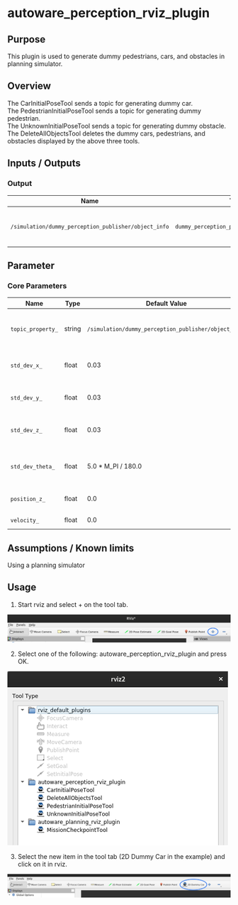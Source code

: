 # autoware_perception_rviz_plugin

## Purpose

This plugin is used to generate dummy pedestrians, cars, and obstacles in planning simulator.

## Overview

The CarInitialPoseTool sends a topic for generating dummy car.  
The PedestrianInitialPoseTool sends a topic for generating dummy pedestrian.  
The UnknownInitialPoseTool sends a topic for generating dummy obstacle.  
The DeleteAllObjectsTool deletes the dummy cars, pedestrians, and obstacles displayed by the above three tools.

## Inputs / Outputs

### Output

| Name                                                 | Type                                      | Description                                     |
| ---------------------------------------------------- | ----------------------------------------- | ----------------------------------------------- |
| `/simulation/dummy_perception_publisher/object_info` | `dummy_perception_publisher::msg::Object` | The topic on which to publish dummy object info |

## Parameter

### Core Parameters

| Name              | Type   | Default Value                                        | Description                                     |
| ----------------- | ------ | ---------------------------------------------------- | ----------------------------------------------- |
| `topic_property_` | string | `/simulation/dummy_perception_publisher/object_info` | The topic on which to publish dummy object info |
| `std_dev_x_`      | float  | 0.03                                                 | X standard deviation for initial pose [m]       |
| `std_dev_y_`      | float  | 0.03                                                 | Y standard deviation for initial pose [m]       |
| `std_dev_z_`      | float  | 0.03                                                 | Z standard deviation for initial pose [m]       |
| `std_dev_theta_`  | float  | 5.0 \* M_PI / 180.0                                  | Theta standard deviation for initial pose [rad] |
| `position_z_`     | float  | 0.0                                                  | Z position for initial pose [m]                 |
| `velocity_`       | float  | 0.0                                                  | Velocity [m/s]                                  |

## Assumptions / Known limits

Using a planning simulator

## Usage

1. Start rviz and select + on the tool tab.

![select_add](./images/select_add.png)

2. Select one of the following: autoware_perception_rviz_plugin and press OK.

![select_plugin](./images/select_plugin.png)

3. Select the new item in the tool tab (2D Dummy Car in the example) and click on it in rviz.

![select_dummy_car](./images/select_dummy_car.png)
